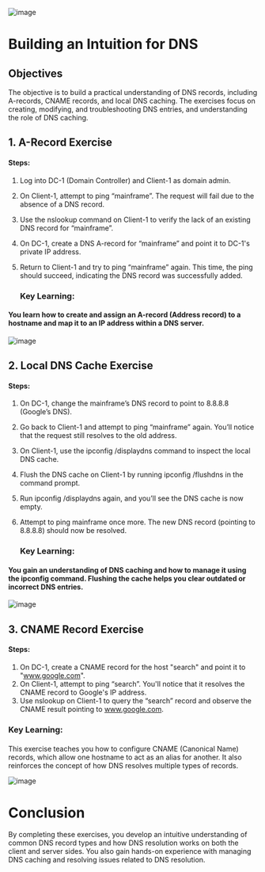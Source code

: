 <p align="center">

![image](https://github.com/user-attachments/assets/1fdc55ae-a906-431c-ac83-88612c6d3f72)


</p>
<h1>Building an Intuition for DNS</h1>
<h2>Objectives</h2>
The objective is to build a practical understanding of DNS records, including A-records, CNAME records, and local DNS caching. The exercises focus on creating, modifying, and troubleshooting DNS entries, and understanding the role of DNS caching.<br />


   <h2>1. A-Record Exercise</h2>

  <h4>Steps:</h4>

1)  Log into DC-1 (Domain Controller) and Client-1 as domain admin.

2)  On Client-1, attempt to ping “mainframe”. The request will fail due to the absence of a DNS record.

3)  Use the nslookup command on Client-1 to verify the lack of an existing DNS record for “mainframe”.

4)  On DC-1, create a DNS A-record for “mainframe” and point it to DC-1's private IP address.

5)  Return to Client-1 and try to ping “mainframe” again. This time, the ping should succeed, indicating the DNS record was successfully added.

    <h3>Key Learning:</h3>
<h4>You learn how to create and assign an A-record (Address record) to a hostname and map it to an IP address within a DNS server.</h4>

 
![image](https://github.com/user-attachments/assets/4cb242a6-48d0-4e9f-a69e-d3998f5c8064)
   <h2>2. Local DNS Cache Exercise</h2>

  <h4>Steps:</h4>

1)  On DC-1, change the mainframe’s DNS record to point to 8.8.8.8 (Google’s DNS).

2)  Go back to Client-1 and attempt to ping “mainframe” again. You’ll notice that the request still resolves to the old address.

3)  On Client-1, use the ipconfig /displaydns command to inspect the local DNS cache.

4)  Flush the DNS cache on Client-1 by running ipconfig /flushdns in the command prompt.

5)  Run ipconfig /displaydns again, and you’ll see the DNS cache is now empty.

6)  Attempt to ping mainframe once more. The new DNS record (pointing to 8.8.8.8) should now be resolved.

    <h3>Key Learning:</h3>
<h4>You gain an understanding of DNS caching and how to manage it using the ipconfig command. Flushing the cache helps you clear outdated or incorrect DNS entries.</h4>


![image](https://github.com/user-attachments/assets/c28c776a-7401-4d9a-9204-9f4e44a24a90)

   <h2>3. CNAME Record Exercise</h2>

   <h4>Steps:</h4>

1)  On DC-1, create a CNAME record for the host "search" and point it to "www.google.com".
2)  On Client-1, attempt to ping “search”. You'll notice that it resolves the CNAME record to Google's IP address.
3)  Use nslookup on Client-1 to query the “search” record and observe the CNAME result pointing to www.google.com.

  <h3>Key Learning:</h3>
<h4></h4>This exercise teaches you how to configure CNAME (Canonical Name) records, which allow one hostname to act as an alias for another. It also reinforces the concept of how DNS resolves multiple types of records.</h4>


![image](https://github.com/user-attachments/assets/d33c4f68-935c-4090-83c0-9a09ad5525e2)

<h1>Conclusion</h1>
By completing these exercises, you develop an intuitive understanding of common DNS record types and how DNS resolution works on both the client and server sides. You also gain hands-on experience with managing DNS caching and resolving issues related to DNS resolution.


